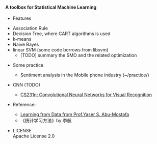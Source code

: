 #### A toolbox for Statistical Machine Learning

* Features
 - Association Rule
 - Decision Tree, where CART algorithms is used
 - k-means
 - Naive Bayes
 - linear SVM (some code borrows from libsvm)
   + [TODO] summary the SMO and the related optimization

* Some practice
  - Sentiment analysis in the Mobile phone industry (~/practice/)


* CNN (TODO)
  - [CS231n: Convolutional Neural Networks for Visual Recognition](http://cs231n.stanford.edu/syllabus.html)

* Reference:
  - [Learning from Data from Prof.Yaser S. Abu-Mostafa](http://work.caltech.edu/library/index.html)  
  - 《统计学习方法》by 李航 
 
* LICENSE   
  Apache License 2.0


#### 
